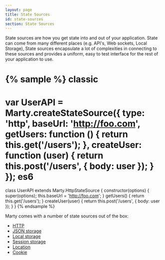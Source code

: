 ```yaml
---
layout: page
title: State Sources
id: state-sources
section: State Sources
---
```


State sources are how you get state into and out of your application. State can come from many different places (e.g. API's, Web sockets, Local Storage), State sources encapsulate a lot of complexities in connecting to these sources and provides a uniform, easy to test interface for the rest of your application to use.

{% sample %}
classic
=======
var UserAPI = Marty.createStateSource({
  type: 'http',
  baseUrl: 'http://foo.com',
  getUsers: function () {
    return this.get('/users');
  },
  createUser: function (user) {
    return this.post('/users', { body: user });
  }
});
es6
===
class UserAPI extends Marty.HttpStateSource {
  constructor(options) {
    super(options);
    this.baseUrl = 'http://foo.com';
  }
  getUsers() {
    return this.get('/users');
  }
  createUser(user) {
    return this.post('/users', { body: user });
  }
}
{% endsample %}

Marty comes with a number of state sources out of the box:

* [HTTP](/api/state-sources/http.html)
* [JSON storage](/api/state-sources/json-storage.html)
* [Local storage](/api/state-sources/local-storage.html)
* [Session storage](/api/state-sources/session-storage.html)
* [Location](/api/state-sources/location.html)
* [Cookie](/api/state-sources/cookie.html)
